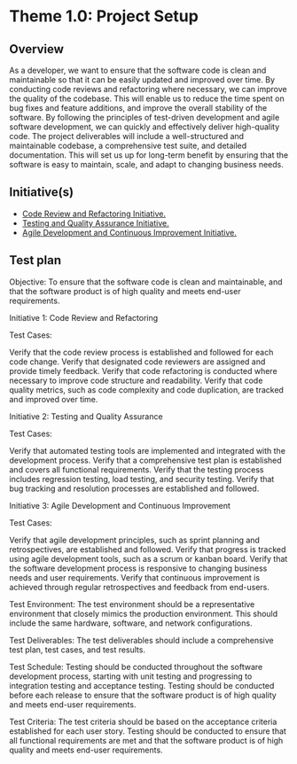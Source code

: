 # Theme 1.0: Project Setup
## Overview
As a developer, we want to ensure that the software code is clean and maintainable so that it can be easily updated and improved over time. By conducting code reviews and refactoring where necessary, we can improve the quality of the codebase. This will enable us to reduce the time spent on bug fixes and feature additions, and improve the overall stability of the software. By following the principles of test-driven development and agile software development, we can quickly and effectively deliver high-quality code. The project deliverables will include a well-structured and maintainable codebase, a comprehensive test suite, and detailed documentation. This will set us up for long-term benefit by ensuring that the software is easy to maintain, scale, and adapt to changing business needs.
## Initiative(s)

* [Code Review and Refactoring Initiative.](initiatives/documentation_initiative.md)
* [Testing and Quality Assurance Initiative.](initiatives/initiative_devops.md)
* [Agile Development and Continuous Improvement Initiative.](initiatives/initiative_webpage_template.md)

## Test plan
Objective: To ensure that the software code is clean and maintainable, and that the software product is of high quality and meets end-user requirements.

Initiative 1: Code Review and Refactoring

Test Cases:

Verify that the code review process is established and followed for each code change.
Verify that designated code reviewers are assigned and provide timely feedback.
Verify that code refactoring is conducted where necessary to improve code structure and readability.
Verify that code quality metrics, such as code complexity and code duplication, are tracked and improved over time.

Initiative 2: Testing and Quality Assurance

Test Cases:

Verify that automated testing tools are implemented and integrated with the development process.
Verify that a comprehensive test plan is established and covers all functional requirements.
Verify that the testing process includes regression testing, load testing, and security testing.
Verify that bug tracking and resolution processes are established and followed.

Initiative 3: Agile Development and Continuous Improvement

Test Cases:

Verify that agile development principles, such as sprint planning and retrospectives, are established and followed.
Verify that progress is tracked using agile development tools, such as a scrum or kanban board.
Verify that the software development process is responsive to changing business needs and user requirements.
Verify that continuous improvement is achieved through regular retrospectives and feedback from end-users.

Test Environment:
The test environment should be a representative environment that closely mimics the production environment. This should include the same hardware, software, and network configurations.

Test Deliverables:
The test deliverables should include a comprehensive test plan, test cases, and test results.

Test Schedule:
Testing should be conducted throughout the software development process, starting with unit testing and progressing to integration testing and acceptance testing. Testing should be conducted before each release to ensure that the software product is of high quality and meets end-user requirements.

Test Criteria:
The test criteria should be based on the acceptance criteria established for each user story. Testing should be conducted to ensure that all functional requirements are met and that the software product is of high quality and meets end-user requirements.
